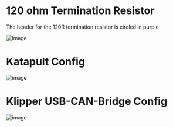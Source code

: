 # 120 ohm Termination Resistor

The header for the 120R termination resistor is circled in purple

![image](https://github.com/Esoterical/voron_canbus/assets/124253477/de9c07e8-5349-4348-a10a-c20bd2585bad)

# Katapult Config
![image](https://user-images.githubusercontent.com/14154875/225157525-d1b8f813-ab11-4f59-87fa-45f8a3ee2a6a.png)


# Klipper USB-CAN-Bridge Config
![image](https://user-images.githubusercontent.com/14154875/225156775-2fc1d727-0aa8-4d1c-abb3-1a832fab2187.png)
